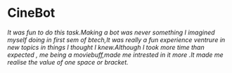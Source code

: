 
# CineBot

*It was fun to do this task.Making a bot was never something I imagined myself doing in first sem of btech,It was really a fun experience ventrure in 
new topics in things I  thought  I knew.Although I took more time   than expected , me being a moviebuff,made me intrested in it more .It made me realise the value of one space or bracket.*
